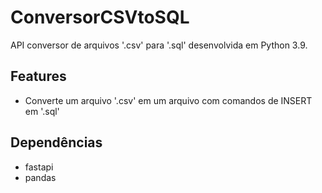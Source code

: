 # ConversorCSVtoSQL

API conversor de arquivos '.csv' para '.sql' desenvolvida em Python 3.9.

## Features

- Converte um arquivo '.csv' em um arquivo com comandos de INSERT em '.sql'

## Dependências

- fastapi
- pandas

